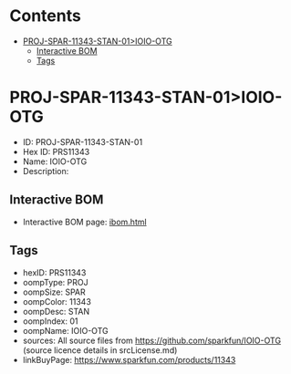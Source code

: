 



Contents
========

* [PROJ-SPAR-11343-STAN-01>IOIO-OTG](#proj-spar-11343-stan-01ioio-otg)
	* [Interactive BOM](#interactive-bom)
	* [Tags](#tags)

# PROJ-SPAR-11343-STAN-01>IOIO-OTG

- ID: PROJ-SPAR-11343-STAN-01
- Hex ID: PRS11343
- Name: IOIO-OTG
- Description: 

## Interactive BOM

- Interactive BOM page: [ibom.html](kicad/bom/ibom.html)

## Tags

- hexID: PRS11343
- oompType: PROJ
- oompSize: SPAR
- oompColor: 11343
- oompDesc: STAN
- oompIndex: 01
- oompName: IOIO-OTG
- sources: All source files from https://github.com/sparkfun/IOIO-OTG (source licence details in srcLicense.md)
- linkBuyPage: https://www.sparkfun.com/products/11343
